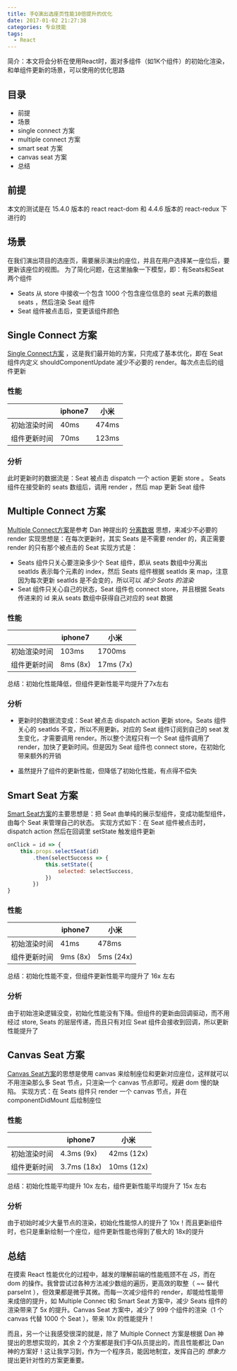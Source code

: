 ```yaml
---
title: 手Q演出选座页性能10倍提升的优化
date: 2017-01-02 21:27:38
categories: 专业技能
tags:
  - React
---
```


简介：本文将会分析在使用React时，面对多组件（如1K个组件）的初始化渲染，和单组件更新的场景，可以使用的优化思路

<!-- more -->
## 目录
* 前提
* 场景
* single connect 方案
* multiple connect 方案
* smart seat 方案
* canvas seat 方案
* 总结

## 前提
本文的测试是在 15.4.0 版本的 react react-dom 和 4.4.6 版本的 react-redux 下进行的

## 场景
在我们演出项目的选座页，需要展示演出的座位，并且在用户选择某一座位后，要更新该座位的视图。
为了简化问题，在这里抽象一下模型，即：有Seats和Seat两个组件
* Seats 从 store 中接收一个包含 1000 个包含座位信息的 seat 元素的数组 seats ，然后渲染 Seat 组件
* Seat 组件被点击后，变更该组件颜色

## Single Connect 方案
[Single Connect方案](https://joezheng2015.github.io/learningReact/#/canvasproject/singleconnect) ，这是我们最开始的方案，只完成了基本优化，即在 Seat 组件内定义 shouldComponentUpdate 减少不必要的 render。每次点击后的组件更新

### 性能
|  | iphone7 | 小米 |
| - | - | - |
| 初始渲染时间 | 40ms | 474ms |
| 组件更新时间 | 70ms | 123ms |

### 分析
此时更新时的数据流是：Seat 被点击 dispatch 一个 action 更新 store 。 Seats 组件在接受新的 seats 数组后，调用 render ，然后 map 更新 Seat 组件

## Multiple Connect 方案
[Multiple Connect方案](https://joezheng2015.github.io/learningReact/#/canvasproject/multipleconnect)是参考 Dan 神提出的 [分离数据](https://github.com/mweststrate/redux-todomvc/pull/1) 思想，来减少不必要的 render
实现思想是：在每次更新时，其实 Seats 是不需要 render 的，真正需要render 的只有那个被点击的 Seat
实现方式是：
* Seats 组件只关心要渲染多少个 Seat 组件，即从 seats 数组中分离出 seatIds 表示每个元素的 index，然后 Seats 组件根据 seatIds 来 map，注意因为每次更新 seatIds 是不会变的，所以可以 _减少 Seats 的渲染_
* Seat 组件只关心自己的状态，Seat 组件也 connect store，并且根据 Seats 传进来的 id 来从 seats 数组中获得自己对应的 seat 数据

### 性能
|  | iphone7 | 小米 |
| - | - | - |
| 初始渲染时间 | 103ms | 1700ms |
| 组件更新时间 | 8ms (8x) | 17ms (7x) |

总结：初始化性能降低，但组件更新性能平均提升了7x左右

### 分析
* 更新时的数据流变成：Seat 被点击 dispatch action 更新 store。Seats 组件关心的 seatIds 不变，所以不用更新。对应的 Seat 组件订阅到自己的 seat 发生变化，才需要调用 render。所以整个流程只有一个 Seat 组件调用了 render，加快了更新时间。但是因为 Seat 组件也 connect store，在初始化带来额外的开销

* 虽然提升了组件的更新性能，但降低了初始化性能，有点得不偿失

## Smart Seat 方案
[Smart Seat方案](https://joezheng2015.github.io/learningReact/#/canvasproject/smartseat)的主要思想是：把 Seat 由单纯的展示型组件，变成功能型组件，由每个 Seat 来管理自己的状态。
实现方式如下：在 Seat 组件被点击时，dispatch action 然后在回调里 setState 触发组件更新
```javascript
onClick = id => {
    this.props.selectSeat(id)
        .then(selectSuccess => {
            this.setState({
                selected: selectSuccess,
            })
        })
}
```

### 性能
|  | iphone7 | 小米 |
| - | - | - |
| 初始渲染时间 | 41ms | 478ms |
| 组件更新时间 | 9ms (8x) | 5ms (24x) |

总结：初始化性能不变，但组件更新性能平均提升了 16x 左右

### 分析
由于初始渲染逻辑没变，初始化性能没有下降。但组件的更新由回调驱动，而不用经过 store,  Seats 的层层传递，而且只有对应 Seat 组件会接收到回调，所以更新性能提升了

## Canvas Seat 方案
[Canvas Seat方案](https://joezheng2015.github.io/learningReact/#/canvasproject/canvasseat)的思想是使用 canvas 来绘制座位和更新对应座位，这样就可以不用渲染那么多 Seat 节点，只渲染一个 canvas 节点即可。规避 dom 慢的缺陷。
实现方式：在 Seats 组件只 render 一个 canvas 节点，并在 componentDidMount 后绘制座位

### 性能
|  | iphone7 | 小米 |
| - | - | - |
| 初始渲染时间 | 4.3ms (9x) | 42ms (12x) |
| 组件更新时间 | 3.7ms (18x) | 10ms (12x) |

总结：初始化性能平均提升 10x 左右，组件更新性能平均提升了 15x 左右

### 分析
由于初始时减少大量节点的渲染，初始化性能惊人的提升了 10x！而且更新组件时，也只是重新绘制一个座位，组件更新性能也得到了极大的 18x的提升

## 总结
在摸索 React 性能优化的过程中，越发的理解前端的性能瓶颈不在 JS，而在 dom 的操作。我曾尝试过各种方法减少数组的遍历，更高效的取整（ ~~ 替代 parseInt ），但效果都是微乎其微。而每一次减少组件的 render，却能给性能带来成倍的提升，如 Multiple Connec t和 Smart Seat 方案中，减少 Seats 组件的渲染带来了 5x 的提升。Canvas Seat 方案中，减少了 999 个组件的渲染（1 个 canvas 代替 1000 个 Seat ），带来 10x 的性能提升！

而且，另一个让我感受很深的就是，除了 Multiple Connect 方案是根据 Dan 神提出的思想实现的，其余 2 个方案都是我们手Q队员提出的，而且性能都比 Dan 神的方案好！这让我学习到，作为一个程序员，能因地制宜，发挥自己的 _想象力_ 提出更针对性的方案更重要。
